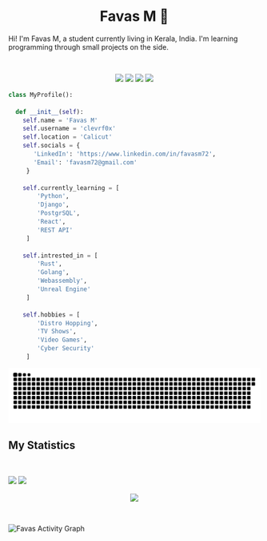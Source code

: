 <h1 align="center">
  <b>Favas M 👋</b>
</h1>

Hi! I'm Favas M, a student currently living in Kerala, India. I'm learning programming through small projects  on the side.

<br>

<p>
<div align="center">
  <img src="https://img.shields.io/badge/-HTML-c58545?style=for-the-badge&logo=html5&logoColor=c58545&labelColor=282828">
  <img src="https://img.shields.io/badge/-CSS-d1a01f?style=for-the-badge&logo=css3&logoColor=d1a01f&labelColor=282828">
  <img src="https://img.shields.io/badge/-Python-98b982?style=for-the-badge&logo=python&logoColor=98b982&labelColor=282828">
  <img src="https://img.shields.io/badge/-JavaScript-d1a01f?style=for-the-badge&logo=javascript&logoColor=d1a01f&labelColor=282828">
</div>
</p>

```python
class MyProfile():
  
  def __init__(self):
    self.name = 'Favas M'
    self.username = 'clevrf0x'
    self.location = 'Calicut'
    self.socials = {
       'LinkedIn': 'https://www.linkedin.com/in/favasm72',
       'Email': 'favasm72@gmail.com'
     }
     
    self.currently_learning = [
        'Python',
        'Django',
        'PostgrSQL',
        'React',
        'REST API'
     ]
    
    self.intrested_in = [
        'Rust',
        'Golang',
        'Webassembly',
        'Unreal Engine'
     ]
    
    self.hobbies = [
        'Distro Hopping',
        'TV Shows',
        'Video Games',
        'Cyber Security'
     ]

```


![snake gif](https://github.com/TekyaygilFethi/TekyaygilFethi/blob/output/github-contribution-grid-snake.svg)

## My Statistics

<br/>
<p align="left">
  <img width="49.5%" src="https://github-readme-stats.vercel.app/api?username=clevrf0x&show_icons=true&theme=gruvbox&hide_border=true" />
    <img width="49.5%" src="https://github-readme-streak-stats.herokuapp.com/?user=clevrf0x&theme=gruvbox&hide_border=true" />
  </a>
</p>

<p align="center">
<img align="center" width="49.5%" src="https://github-readme-stats.vercel.app/api/top-langs/?username=clevrf0x&layout=compact&theme=gruvbox&langs_count=10&hide_border=true" />
</p>

<br>

![Favas Activity Graph](https://activity-graph.herokuapp.com/graph?username=clevrf0x&custom_title=Favas's%20Contribution%20Graph&theme=gruvbox&bg_color=282828&hide_border=true&line=d1a01f&point=c58545)
